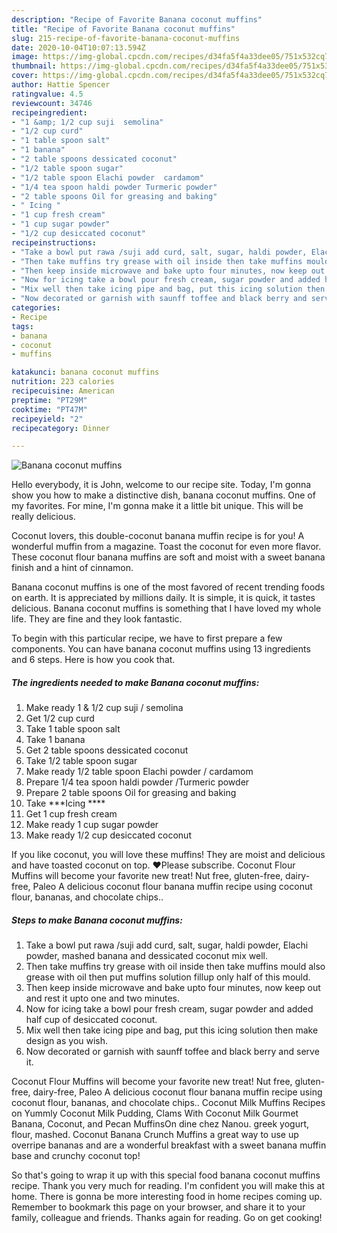 ```yaml
---
description: "Recipe of Favorite Banana coconut muffins"
title: "Recipe of Favorite Banana coconut muffins"
slug: 215-recipe-of-favorite-banana-coconut-muffins
date: 2020-10-04T10:07:13.594Z
image: https://img-global.cpcdn.com/recipes/d34fa5f4a33dee05/751x532cq70/banana-coconut-muffins-recipe-main-photo.jpg
thumbnail: https://img-global.cpcdn.com/recipes/d34fa5f4a33dee05/751x532cq70/banana-coconut-muffins-recipe-main-photo.jpg
cover: https://img-global.cpcdn.com/recipes/d34fa5f4a33dee05/751x532cq70/banana-coconut-muffins-recipe-main-photo.jpg
author: Hattie Spencer
ratingvalue: 4.5
reviewcount: 34746
recipeingredient:
- "1 &amp; 1/2 cup suji  semolina"
- "1/2 cup curd"
- "1 table spoon salt"
- "1 banana"
- "2 table spoons dessicated coconut"
- "1/2 table spoon sugar"
- "1/2 table spoon Elachi powder  cardamom"
- "1/4 tea spoon haldi powder Turmeric powder"
- "2 table spoons Oil for greasing and baking"
- " Icing "
- "1 cup fresh cream"
- "1 cup sugar powder"
- "1/2 cup desiccated coconut"
recipeinstructions:
- "Take a bowl put rawa /suji add curd, salt, sugar, haldi powder, Elachi powder, mashed banana and dessicated coconut mix well."
- "Then take muffins try grease with oil inside then take muffins mould also grease with oil then put muffins solution fillup only half of this mould."
- "Then keep inside microwave and bake upto four minutes, now keep out and rest it upto one and two minutes."
- "Now for icing take a bowl pour fresh cream, sugar powder and added half cup of desiccated coconut."
- "Mix well then take icing pipe and bag, put this icing solution then make design as you wish."
- "Now decorated or garnish with saunff toffee and black berry and serve it."
categories:
- Recipe
tags:
- banana
- coconut
- muffins

katakunci: banana coconut muffins 
nutrition: 223 calories
recipecuisine: American
preptime: "PT29M"
cooktime: "PT47M"
recipeyield: "2"
recipecategory: Dinner

---
```



![Banana coconut muffins](https://img-global.cpcdn.com/recipes/d34fa5f4a33dee05/751x532cq70/banana-coconut-muffins-recipe-main-photo.jpg)

Hello everybody, it is John, welcome to our recipe site. Today, I'm gonna show you how to make a distinctive dish, banana coconut muffins. One of my favorites. For mine, I'm gonna make it a little bit unique. This will be really delicious.

Coconut lovers, this double-coconut banana muffin recipe is for you! A wonderful muffin from a magazine. Toast the coconut for even more flavor. These coconut flour banana muffins are soft and moist with a sweet banana finish and a hint of cinnamon.

Banana coconut muffins is one of the most favored of recent trending foods on earth. It is appreciated by millions daily. It is simple, it is quick, it tastes delicious. Banana coconut muffins is something that I have loved my whole life. They are fine and they look fantastic.


To begin with this particular recipe, we have to first prepare a few components. You can have banana coconut muffins using 13 ingredients and 6 steps. Here is how you cook that.

<!--inarticleads1-->

##### The ingredients needed to make Banana coconut muffins:

1. Make ready 1 &amp; 1/2 cup suji / semolina
1. Get 1/2 cup curd
1. Take 1 table spoon salt
1. Take 1 banana
1. Get 2 table spoons dessicated coconut
1. Take 1/2 table spoon sugar
1. Make ready 1/2 table spoon Elachi powder / cardamom
1. Prepare 1/4 tea spoon haldi powder /Turmeric powder
1. Prepare 2 table spoons Oil for greasing and baking
1. Take  ***Icing ****
1. Get 1 cup fresh cream
1. Make ready 1 cup sugar powder
1. Make ready 1/2 cup desiccated coconut


If you like coconut, you will love these muffins! They are moist and delicious and have toasted coconut on top. ❤️Please subscribe. Coconut Flour Muffins will become your favorite new treat! Nut free, gluten-free, dairy-free, Paleo A delicious coconut flour banana muffin recipe using coconut flour, bananas, and chocolate chips.. 

<!--inarticleads2-->

##### Steps to make Banana coconut muffins:

1. Take a bowl put rawa /suji add curd, salt, sugar, haldi powder, Elachi powder, mashed banana and dessicated coconut mix well.
1. Then take muffins try grease with oil inside then take muffins mould also grease with oil then put muffins solution fillup only half of this mould.
1. Then keep inside microwave and bake upto four minutes, now keep out and rest it upto one and two minutes.
1. Now for icing take a bowl pour fresh cream, sugar powder and added half cup of desiccated coconut.
1. Mix well then take icing pipe and bag, put this icing solution then make design as you wish.
1. Now decorated or garnish with saunff toffee and black berry and serve it.


Coconut Flour Muffins will become your favorite new treat! Nut free, gluten-free, dairy-free, Paleo A delicious coconut flour banana muffin recipe using coconut flour, bananas, and chocolate chips.. Coconut Milk Muffins Recipes on Yummly Coconut Milk Pudding, Clams With Coconut Milk Gourmet Banana, Coconut, and Pecan MuffinsOn dine chez Nanou. greek yogurt, flour, mashed. Coconut Banana Crunch Muffins a great way to use up overripe bananas and are a wonderful breakfast with a sweet banana muffin base and crunchy coconut top! 

So that's going to wrap it up with this special food banana coconut muffins recipe. Thank you very much for reading. I'm confident you will make this at home. There is gonna be more interesting food in home recipes coming up. Remember to bookmark this page on your browser, and share it to your family, colleague and friends. Thanks again for reading. Go on get cooking!
